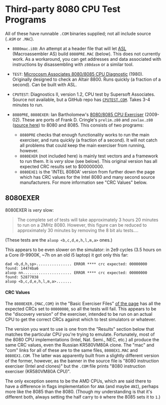 Third-party 8080 CPU Test Programs
==================================

All of these have runnable `.COM` binaries supplied;
not all include source (`.ASM` or `.MAC`).

- `8080mac.i80`: An attempt at a header file that will let [ASL]
  (Macroassembler AS) build `8080PRE.MAC` (below). This does not currently
  work. As a workaround, you can get addresses and data associated with
  instructions by disassembling with `z80dasm` or a similar tool.

- `TEST`: [Microcosm Associates 8080/8085 CPU Diagnostic][microcosm]
  (1980). Originally designed to check an Altair 8800. Runs quickly (a
  fraction of a second). Can be built with ASL.

- `CPUTEST`: Diagnostics II, version 1.2, CPU test by Supersoft Associates.
  Source not available, but a GitHub repo has [`CPUTEST.COM`]. Takes 3-4
  minutes to run.

- `8080PRE`, `8080EXER`: Ian Bartholomew's [8080/8085 CPU Exerciser][bart]
  (2009-02). These are ports of Frank D. Cringle's `prelim.z80` and
  `zexlax.z80` ([source here][zexlax]) to 8080 and 8085. This consists of
  two programs:
  - `8080PRE` checks that enough functionality works to run the main
    exerciser, and runs quickly (a fraction of a second). It will not catch
    all problems that could keep the main exerciser from running, however.
  - `8080EXER` (not included here) is mainly test vectors and a framework
    to run them. It is _very_ slow (see below). This original version has
    all expected CRC results set to $00000000.
  - `8080EXE1` is the 'INTEL 8080A' version from further down the page
    which has CRC values for the Intel 8080 and many second source
    manufacturers. For more information see "CRC Values" below.


8080EXER
--------

8080EXER is _very_ slow:

> The complete set of tests will take approximately 3 hours 20 minutes to
> run on a 2MHz 8080. However, this figure can be reduced to approximately
> 30 minutes by removing the 8 bit alu tests....

(These tests are the `aluop <b,c,d,e,h,l,m,a>` ones.)

This appears to be even slower on the simulator: in 2e9 cycles (3.5 hours
on a Core i9-9900K, ~7h on an old i5 laptop) it got only this far:

    dad <b,d,h,sp>................ ERROR **** crc expected: 00000000 found: 14474ba6
    aluop nn...................... ERROR **** crc expected: 00000000 found: 52877038
    aluop <b,c,d,e,h,l,m,a>.......

#### CRC Values

The `8080EXER.{MAC,COM}` in the "Basic Exerciser Files" [of the page][bart]
has all the expected CRCs set to `00000000`, so all the tests will fail.
This appears to be the "discovery version" of the exerciser, intended to be
run on an actual CPU to get the correct CRCs against which to test
simulators or whatever.

The version you want to use is one from the "Results" section below that
matches the particular CPU you're trying to emulate. Fortunately, most of
the 8080 CPU implementations (Intel, Nat. Semi., NEC, etc.) all produce the
same CRC values, even the Russian KR580VM80A clone. The "mac" and "com"
links for all of these are to the same files, `8080EX1.MAC` and
`8080EX1.COM`. The latter was apparently built from a slightly different
version of the former, however, as the banner in the source file is "8080
instruction exerciser (Intel and clones)" but the `.COM` file prints "8080
instruction exerciser (KR580VM80A CPU)".

The only exception seems to be the AMD CPUs, which are said there to have a
difference in flags implementation for `ANA` (and maybe `ANI`), perhaps
more like the 8085 than the 8080. (Though my understanding is that it's
different both, always setting the half carry to `0` where the 8085 sets it
to `1`.)



<!-------------------------------------------------------------------->
[ASL]: http://john.ccac.rwth-aachen.de:8000/as/
[`CPUTEST.COM`]: https://github.com/JALsnipe/i8080-core/blob/master/CPUTEST.COM
[bart]: https://web.archive.org/web/20151108135453/http://www.idb.me.uk:80/sunhillow/8080.html
[microcosm]: https://github.com/begoon/i8080-core/blob/master/asm/TEST.ASM
[zexlax]: https://github.com/agn453/ZEXALL/
